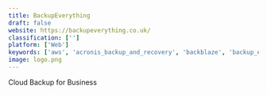 ```yaml
---
title: BackupEverything
draft: false 
website: https://backupeverything.co.uk/
classification: ['']
platform: ['Web']
keywords: ['aws', 'acronis_backup_and_recovery', 'backblaze', 'backup_exec', 'carbonite', 'crashplan_pro', 'freshdesk', 'jira', 'minitool_partition_wizard', 'mozy', 'simplebackups', 'solarwinds_backup', 'virtru', 'rsync']
image: logo.png
---
```

Cloud Backup for Business